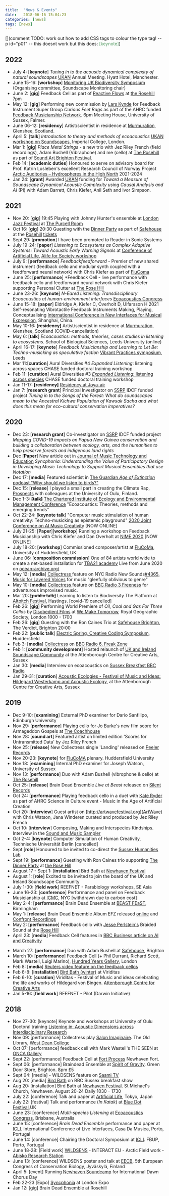 ```yaml
---
title:  "News & Events"
date:   2018-06-16 15:04:23
categories: [news]
tags: [news]
---
```

[](comment TODO: work out how to add CSS tags to colour the type tag! -- p id="p01" -- this doesnt work but this does: <span style="color:#569c65">[keynote]</span>)

## 2022
* July 4: [**keynote**] *Tuning in to the acoustic dynamical complexity of natural soundscapes* [UKAN](https://acoustics.ac.uk/) Annual Meeting. Hyatt Hotel, Manchester.
* June 15-16: [**workshop**] [Monitoring UK Biodiversity Symposium](https://acoustics.ac.uk/ukan-monitoring-uk-biodiversity-symposium-15-16th-june/) (Organising committee, Soundscape Monitoring chair)
* June 2: [**gig**] Feedback Cell as part of [Reactive Flows](https://www.therosehill.co.uk/events/emute-lab-7-reactive-flows) at [the Rosehill](https://www.therosehill.co.uk) 7pm
* May 12: [**gig**] Performing new commission by [Lars Kynde](https://www.larskynde.dk/) for Feedback Instrument Super Group *Curious Feet Bags* as part of the AHRC funded [Feedback Musicianship Network](https://feedback-musicianship.pubpub.org/). 6pm Meeting House, University of Sussex, Falmer.
* June 06-12: [**residency**] Artist/scientist in residence at [Murmuration](https://jezrileyfrench.co.uk/murmuration-2020.php), Glenshee, Scotland.
* April 5: [**talk**] *Introduction to theory and methods of ecoacoustics* [UKAN workshop on Soundscapes](https://acoustics.ac.uk/ukan-workshop-on-soundscapes/), Imperial College, London.
* Mar 1: [**gig**] *Place Metal Strings* - a new trio with Jez Riley French (field recordings), Adam Bushell (Vibraphone) and me (cello) at [The Rosehill](https://www.therosehill.co.uk/) as part of [Sound Art Brighton Festival](https://soundartbrighton.com/).
* Feb 14: [**academic duties**] Honoured to serve on advisory board for Prof. Katrin Losleben's excellent Research Council of Norway Project [Arctic Auditories – Hydrospheres in the High North](https://prosjektbanken.forskningsradet.no/project/FORISS/325506?Kilde=FORISS&distribution=Ar&chart=bar&calcType=funding&Sprak=no&sortBy=date&sortOrder=desc&resultCount=30&offset=0&LTP.1=LTP2+Hav&source=FORISS&projectId=315385) 2021-2024
* Jan 24: [**grant**] Awarded [UKAN](https://acoustics.ac.uk/) funding for *Toward a Measure of Soundscape Dynamical Acoustic Complexity using Causal Analysis and AI* (PI) with Adam Barrett, Chris Kiefer, Anil Seth and Ivor Simpson.


## 2021
* Nov 20: [**gig**] 19:45 Playing with Johnny Hunter's ensemble at [London Jazz Festival](https://efglondonjazzfestival.org.uk/news/2021/take-five-talent-development-new-artists-announced-plus-efg-london-jazz-festival-showcases) at [The Purcell Room](https://www.southbankcentre.co.uk/venues/purcell-room?)
* Oct 16: [**gig**] 20:30 Guesting with the [Dinner Party](https://www.adriannorthover.co.uk/The%20Dinner%20Party/thedinnereparty.html) as part of [Safehouse](https://safehousebrighton.co.uk/the-dinner-party-trio-with-special-guest-stefano-luigi-mangia/) at the [Rosehill](https://www.therosehill.co.uk/) [tickets](https://www.wegottickets.com/event/527217)
* Sept 29: [**promotion**] I have been promoted to Reader in Sonic Systems
* July 19-24: [**paper**]  *Listening to Ecosystems as Complex Adaptive Systems: Toward Acoustic Early Warning Signals* at [Conference of Artificial Life](https://www.robot100.cz/alife2021/), [Alife for Society workshop](https://sites.google.com/view/alife4society/events/alife21-special-session-alife-society?authuser=0)
* July 9: [**performance**] *Feedbackfeedforward* - Premier of new shared instrument (feedback cello and modular synth coupled with a feedforward neural network) with Chris Kiefer as part of [FluComa](flucoma.org/)
* June 25: [**performance**] *Feedback Cell - live performance with feedback cello and feedforward neural network with Chris Kiefer supporting Personal Clutter at [The Rose Hill](http://www.therosehill.co.uk/events/2021/6/25/personal-clutter-feedback-cell)
* June 23-26: [**keynote**] *N-Eared Listening: Transdisciplinary Ecoacoustics at human-environment interfaces* [Ecoacoustics Congress](https://ecoacousticsurbino.org/)
* June 15-18: [**paper**] Eldridge A, Kiefer C, Overholt D, Ulfarsson H 2021 Self-resonating Vibrotactile Feedback Instruments  Making, Playing, Conceptualising [International Conference in New Interfaces for Musical Expression](http://nime2021.org/), Shanghai, China.
* May 10-16: **<strike>[residency]</strike>** Artist/scientist in residence at [Murmuration](https://jezrileyfrench.co.uk/murmuration-2020.php), Glenshee, Scotland  (COVID-cancellation)
* May 6: [**talk**] *Ecoacoustics: methods, theories, cases studies in listening to ecosystems*. School of Biological Sciences, Leeds University (online)
* April 16-17: [**keynote**] *Feedback Musicianship and Learning to Let Be: Techno-musicking as speculative faction* [Vibrant Practices symposium](https://forkingpaths.leeds.ac.uk/symposium/), Leeds
* Mar 11:[**curation**] Aural Diversities #4 *Expanded Listening*: listening across spaces CHASE funded doctoral training workshop
* Feb 11: [**curation**] Aural Diversities #3 [*Expanded Listening*: listening across species](https://www.eventbrite.co.uk/e/auraldiversities-expanded-listening-session-3-tickets-124980077777?fbclid=IwAR1J0UiGoL3XmGYAHNsf-ZeJS6CzazouKTj0e9oPWaip9N9sbY7DloYSXjo) CHASE funded doctoral training workshop
* Jan 11-17: **<strike>[residency]</strike>** [Residency at Joya-air](https://joya-air.org/)
* Jan 7: [**research grant**] Principal Investigator on [SSRP](https://www.sussex.ac.uk/ssrp/) IDCF funded project *Tuning in to the Songs of the Forest: What do soundscapes mean to the Ancestral Kichwa Population of Kawsak Sacha and what does this mean for eco-cultural conservation imperatives?*

## 2020
* Dec 23: [**research grant**] Co-investigator on [SSRP](https://www.sussex.ac.uk/ssrp/) IDCF funded project *Mapping COVID-19 impacts on Papua New Guinea conservation and building a collaboration between ecology, arts, and the humanities to help preserve forests and indigenous land rights*
* Dec [**Paper**] New article out in [Journal of Music Technology and Education](https://www.intellectbooks.com/journal-of-music-technology-and-education) *Syncphonia: Understanding the Value of Participatory Design in Developing Music Technology to Support Musical Ensembles that use Notation*
* Dec 17: [**media**] Featured scientist in [The Guardian *Age of Extinction* podcast "Why should we listen to birds?"](https://www.theguardian.com/science/audio/2020/dec/17/why-should-we-listen-to-birds-part-two-podcast)
* Dec 15: [**release**] I played a small part in creating the Climate Rap, [Prospects](https://www.youtube.com/watch?v=NlXDMJRBJFo&feature=youtu.be) with colleagues at the University of Oulu, Finland.
* Dec 1-3: **<strike>[talk]</strike>**  [The Chartered Institute of Ecology and Environmental Management Conference](http://events.cieem.net/Events/EventPages/01122020000000TimetoChangePuttingtheEnvironmentattheHeartofSocialandEconomicWellbeing.aspx) "Ecoacoustics: Theories, methods and emerging trends"
* Oct 22-24: [**keynote talk**] "Computer music stimulation of human creativity: Techno-musicking as epistemic playground" [2020 Joint Conference on AI Music Creativity](https://www.kth.se/en/eecs/om-oss/konferenser-och-event/2020-joint-conference-on-ai-music-creativity-csmc-mume-1.937644) [NOW ONLINE]
* July 21-25: [**Paper**][**workshop**] Running a workshop on Feedback Musicianship with Chris Kiefer and Dan Overholt at [NIME 2020](https://nime2020.bcu.ac.uk/) [NOW ONLINE]
* July 18-20: [**workshop**] Commissioned composer/artist at [FluCoMa](https://www.flucoma.org/), University of Huddersfield, UK
* June 06: [**composition commission**] One of 84 artists world wide to create a net-based installation for [TBA21 academy](https://www.tba21.org/) Live from June 2020 on [ocean-archive.org/](https://www.ocean-archive.org/)
* May 12: [**media**] [Collectress ](http://collectress.co.uk/)feature on NYC Radio New Sounds[#4365, Music for Layered Voices](https://www.newsounds.org/story/4365-music-layered-voices) for music "gleefully oblivious to genre"
* May 10: [**media**] [Collectress ](http://collectress.co.uk/) feature on [BBC Radio 3 Freeness](https://www.bbc.co.uk/sounds/play/m000j14b?fbclid=IwAR2nelIWUpOM8xgFBA2L6wKG5MsB-PfWYnu93_9C67fdeqneSSJ_euZM0kQ) for adventurous improvised music.
* Mar 20: **<strike>[public talk]</strike>** Learning to listen to Biodiversity The Platform at [Altpitch Festival](http://www.altpitch.org/the-platform/), Hastings.  [covid-19 cancelled]
* Feb 26: [**gig**] Performing World Premiere of *Oil, Coal and Gas For Three Cellos* by [Disobedient Films](https://www.disobedientfilms.com/) at [We Make Tomorrow](https://juliesbicycle.com/event/we-make-tomorrow-summit/), Royal Geographic Society, London 1000 - 1700
* Feb 26: [**gig**] Guesting with the Ron Caines Trio at [Safehouse Brighton](https://safehousebrighton.co.uk/2020/02/26/trevor-watts-and-jamie-harris/), The Verdict, Brighton 20:00
* Feb 22: [**public talk**] [Electric Spring, Creative Coding Symposium](http://electricspring.co.uk/#line-up), Huddersfield
* Feb 3: [**media**] [Collectress](http://collectress.co.uk/) on [BBC Radio 6, Freak Zone](https://www.bbc.co.uk/programmes/m000dzs9)
* Feb 1: [**community development**] Hosted relaunch of [UK and Ireland Soundscape Community](https://www.eventbrite.co.uk/e/ukisc-network-meeting-tickets-86265048081#) at the Attenborough Centre for Creative Arts, Sussex
* Jan 30: [**media**] Interview on ecoacoustics on [Sussex Breakfast BBC Radio](https://www.bbc.co.uk/sounds/play/p07zq3qh)
* Jan 29-31: [**curation**] [Acoustic Ecologies - Festival of Music and Ideas: Hildegard Westerkamp and Acoustic Ecology](https://www.attenboroughcentre.com/events/3537/acoustic-ecologies-festival), at the Attenborough Centre for Creative Arts, Sussex

## 2019
* Dec 9-10: [**examining**] External PhD examiner for Dario Sanfilipo, Edinburgh University
* Nov 29: [**performance**] Playing cello for Jo Burke's new film score for Armageddon Gospels at [The Coachhouse](https://fixr.co/event/15248705)
* Nov 28: [**sound art**] Featured artist on limited edition 'Scores for Untransmitted Data' by Jez Riley French
* Nov 25: [**release**] New Collectress single 'Landing' released on [Peeler Records](https://collectress.bandcamp.com/)
* Nov 20-23: [**keynote**] for [FluCoMA](http://flucoma.org) plenary. Huddersfield University
* Nov 18: [**examining**] Internal PhD examiner for Joseph Watson, University of Sussex
* Nov 13: [**performance**] Duo with Adam Bushell (vibrophone & cello) at [The Rosehill](http://www.therosehill.co.uk/events/2019/11/13/psanck-adam-bushell-amp-alice-eldridge-johanna-bramli-amp-tim-sheinman)
* Oct 25: [**release**] Brain Dead Ensemble *Live at Beast* released on [Silent Records](https://silentrecords.bandcamp.com/album/dark-indicator-a-collection-of-guitar-drones)
* Oct 24: [**performance**] Playing feedback cello in a duet with [Kate Ryder](http://www.kateryder.co.uk/Kate_Ryder/Home.html) as part of AHRC Science in Culture event - Music in the Age of Artificial Creation
* Oct 20: [**interview**] Guest artist on [http://artwavefestival.org](ArtWave) with Chris Watson, Jana Winderen curated and produced by Jez Riley French
* Oct 10: [**interview**] Composing, Making and Interspecies Kindships. Interview in the [Sound and Music Sampler](https://thesampler.org/guest-editor/composing-making-and-interspecies-kinship-interview-with-alice-eldridge/)
* Oct 2-4: [**keynote**] Computer Simulation of Human Creativity, Technische Universität Berlin [cancelled]
* Sept [**role**] Honoured to be invited to co-direct the [Sussex Humanities Lab](http://www.sussex.ac.uk/shl/)
* Sept 19: [**performance**] Guesting with Ron Caines trio supporting [The Dinner Party](https://www.adriannorthover.co.uk/thedinnereparty.html) at [the Rose Hill ](http://www.therosehill.co.uk/events/2019/9/19/the-dinner-party-ron-caines-trio)
* August 17 - Sept 1: [**installation**] Bird Bath at [Newhaven Festival](https://www.newhavenfestival.co.uk/schedule/2019/7/17/bird-bath)
* August 1: [**role**] Excited to be invited to join the board of the UK and Ireland Soundscape Community
* July 1-30: [**field work**] REEFNET - Parabiology workshops, SE Asia
* June 16-23: [**conference**] Performance and panel on Feedback Musicianship at [ICMC](https://nycemf.org/), NYC [withdrawn due to carbon cost]
* May 2-4: [**performance**] Brain Dead Ensemble at [BEAST FEaST](http://www.beast.bham.ac.uk/beast-feast-2019/), Birmingham
* May 1: [**release**] Brain Dead Ensemble Album EFZ released [online](https://open.spotify.com/album/4s82adpNh0XBoZlZ3S6BwF?si=rZES2AtBQ_e5xhheHKatqQ) and [Confront Recordings](https://www.confrontrecordings.com/brain-dead-ensemble-efz)
* May 2: [**performance**] Feedback cello with [Jesse Perlstein's](https://www.jesseperlstein.com/) Braided Sound at the [Rose Hill](http://www.therosehill.co.uk/events/2019/5/2/braidedsound-brighton-graphic-score-amp-improv-ensemble-johanna-bramli)
* April 23: [**media**] Feedback Cell features in [BBC Business article on AI and Creativity](https://www.bbc.co.uk/news/business-47700701)
- March 27: [**performance**] Duo with Adam Bushell at [Safehouse](http://safehousebrighton.co.uk/2019/03/27/kodian-trio-2019/), Brighton
- March 10: [**performance**] Feedback Cell (+ Phil Durrant, Richard Scott, Mark Wastell, Luigi Marino), [Hundred Years Gallery](http://hundredyearsgallery.co.uk/), London
- Feb 8: [**media**] [Reuters video feature on the feedback cellos](https://in.reuters.com/video/2019/02/08/hacked-cellos-and-algorithms-bring-feedb?videoId=512679902)
- Feb 6-8: [**installation**] [Bird Bath (winter)](https://www.attenboroughcentre.com/events/2601/viriditas-bird-bath) at Viriditas
- Feb 6-10: [**curation**] Viriditas - Festival of Music and ideas celebrating the life and works of Hildegard von Bingen. [Attenborough Centre for Creative Arts](https://www.attenboroughcentre.com/events/2606/viriditas-hildegards-resonances-feat-fem-engine)
- Jan 5-16: [**field work**] REEFNET - Pilot (Darwin Initiative)

## 2018
- Nov 27-30: [keynote] Keynote and workshops at University of Oulu Doctoral training [Listening in: Acoustic Dimensions across Interdisciplinary Research](http://www.oulu.fi/uniogs/node/55376)
- Nov 09: [performance] Collectress play [Salon Imaginaire](https://www.westdean.org.uk/study/school-of-arts/blog/residencies/salon-imaginaire-2). The Old Library, [West Dean College](https://www.westdean.org.uk/)
- Oct 07: [performance] feedback cell with Mark Wastell's THE SEEN at [ONCA Gallery](https://onca.org.uk/gallery/whats-on/past/2018-2/the-seen-mark-wastell/)
- Sept 22: [performance] Feedback Cell at [Fort Process](https://fortprocess.co.uk/alice-eldridge-chris-kiefer/) Newhaven Fort.
- Sept 06: [performance] Braindead Ensemble at [Spirit of Gravity](http://spiritofgravity.com/). Green Door Store, Brighton. 8pm £5
- Sept 04: [media] - WILDSENS feature on [Saami TV](https://www.svt.se/nyheter/lokalt/norrbotten/forskning-i-abisko-kan-mansklig-kunskap-paverka-en-kartas-utseende)
- Aug 20: [media] [Bird Bath](http://www.sussex.ac.uk/broadcast/read/45648) on BBC Sussex breakfast show
- Aug 20: [installation] Bird Bath at [Newhaven Festival](https://www.newhavenfestival.co.uk/whats-on/2018/8/18/bird-bath). St Michael's Church, Newhaven. August 20-24 Daily 1030 - 1730
- July 22: [conference] Talk and paper at [Artificial Life](http://2018.alife.org/), Tokyo, Japan
- July 22: [festival] Talk and performance (*In Katak*) at [Blue Dot Festival](https://www.discoverthebluedot.com/profile/alice-eldridge-'learning-to-listen-to-biodiversity'-audible-silence-se),UK
- June 23: [conference] *Multi-species Listening* at [Ecoacoustics Congress](https://ecoacousticscongress.org/), Brisbane, Australia
- June 15: [conference] *Brain Dead Ensemble* performance and paper at [ICLI](http://www.liveinterfaces.org/). International Conference of Live Interfaces, Casa Da Musica, Porto, Portugal <br/>
- June 14: [conference] Chairing the Doctoral Symposium at [ICLI](http://www.liveinterfaces.org/). FBUP, Porto, Portugal<br/>
- June 18-28: [Field work] [WILDSENS](https://arcticresearch.wordpress.com/category/blogs-from-the-field/wildsens-mapping-the-wild/) - INTERACT EU - Arctic Field work - [Abisko Research Station](https://polar.se/en/research-in-abisko/)
- June 13: [conference] WILDSENS poster and talk at [EECB](https://conbio.org/mini-sites/eccb2018), 5th European Congress of Conservation Biology, Jyväskylä, Finland <br/>
- April 5: [event] Running [Newhaven Soundcamp](http://www.emutelab.org/blog/soundcamp) for International Dawn Chorus Day
- Feb 22-23 [Expo] [Syncphonia](https://www.syncphonia.co.uk/) at London Expo
- Jan 12: [gig] Brain Dead Ensemble at Rosehill
